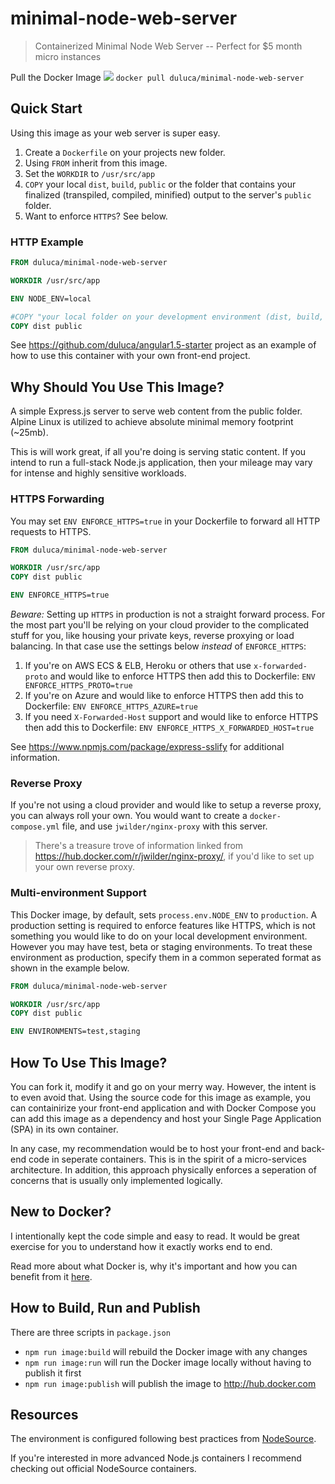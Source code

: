 # minimal-node-web-server
> Containerized Minimal Node Web Server -- Perfect for $5 month micro instances

Pull the Docker Image [![](https://images.microbadger.com/badges/version/duluca/minimal-node-web-server.svg)](https://microbadger.com/images/duluca/minimal-node-web-server "Get your own version badge on microbadger.com") `docker pull duluca/minimal-node-web-server`

## Quick Start
Using this image as your web server is super easy.
1. Create a `Dockerfile` on your projects new folder.
2. Using `FROM` inherit from this image.
3. Set the `WORKDIR` to `/usr/src/app`
4. `COPY` your local `dist`, `build`, `public` or the folder that contains your finalized (transpiled, compiled, minified) output to the server's `public` folder.
5. Want to enforce `HTTPS`? See below.

### HTTP Example
```Dockerfile
FROM duluca/minimal-node-web-server

WORKDIR /usr/src/app

ENV NODE_ENV=local

#COPY "your local folder on your development environment (dist, build, public, etc)" "server's public content folder inside the container (public)"
COPY dist public
```

See https://github.com/duluca/angular1.5-starter project as an example of how to use this container with your own front-end project.

## Why Should You Use This Image?
A simple Express.js server to serve web content from the public folder. Alpine Linux is utilized to achieve absolute minimal memory footprint (~25mb).

This is will work great, if all you're doing is serving static content. If you intend to run a full-stack Node.js application, then your mileage may vary for intense and highly sensitive workloads.

### HTTPS Forwarding
You may set `ENV ENFORCE_HTTPS=true` in your Dockerfile to forward all HTTP requests to HTTPS.

```Dockerfile
FROM duluca/minimal-node-web-server

WORKDIR /usr/src/app
COPY dist public

ENV ENFORCE_HTTPS=true
```

_Beware:_ Setting up `HTTPS` in production is not a straight forward process. For the most part you'll be relying on your cloud provider to the complicated stuff for you, like housing your private keys, reverse proxying or load balancing. In that case use the settings below *instead* of `ENFORCE_HTTPS`:
1. If you're on AWS ECS & ELB, Heroku or others that use `x-forwarded-proto` and would  like to enforce HTTPS then add this to Dockerfile: `ENV ENFORCE_HTTPS_PROTO=true`
2. If you're on Azure and would like to enforce HTTPS then add this to Dockerfile: `ENV ENFORCE_HTTPS_AZURE=true`
3. If you need `X-Forwarded-Host` support and would like to enforce HTTPS then add this to Dockerfile: `ENV ENFORCE_HTTPS_X_FORWARDED_HOST=true`

See https://www.npmjs.com/package/express-sslify for additional information.

### Reverse Proxy
If you're not using a cloud provider and would like to setup a reverse proxy, you can always roll your own. You would want to create a `docker-compose.yml` file, and use `jwilder/nginx-proxy` with this server.

> There's a treasure trove of information linked from https://hub.docker.com/r/jwilder/nginx-proxy/, if you'd like to set up your own reverse proxy.

### Multi-environment Support
This Docker image, by default, sets `process.env.NODE_ENV` to `production`. A production setting is required to enforce features like HTTPS, which is not something you would like to do on your local development environment. However you may have test, beta or staging environments. To treat these environment as production, specify them in a common seperated format as shown in the example below.

```Dockerfile
FROM duluca/minimal-node-web-server

WORKDIR /usr/src/app
COPY dist public

ENV ENVIRONMENTS=test,staging
```

## How To Use This Image?
You can fork it, modify it and go on your merry way. However, the intent is to even avoid that. Using the source code for this image as example, you can containirize your front-end application and with Docker Compose you can add this image as a dependency and host your Single Page Application (SPA) in its own container.

In any case, my recommendation would be to host your front-end and back-end code in seperate containers. This is in the spirit of a micro-services architecture. In addition, this approach physically enforces a seperation of concerns that is usually only implemented logically.

## New to Docker?
I intentionally kept the code simple and easy to read. It would be great exercise for you to understand how it exactly works end to end.

Read more about what Docker is, why it's important and how you can benefit from it [here](https://gist.github.com/duluca/25de70e41347f38b2283ef90ed69840a).

## How to Build, Run and Publish
There are three scripts in `package.json`
- `npm run image:build` will rebuild the Docker image with any changes
- `npm run image:run` will run the Docker image locally without having to publish it first
- `npm run image:publish` will publish the image to http://hub.docker.com

## Resources
The environment is configured following best practices from [NodeSource](https://nodesource.com/blog/8-protips-to-start-killing-it-when-dockerizing-node-js/).

If you're interested in more advanced Node.js containers I recommend checking out official NodeSource containers.
